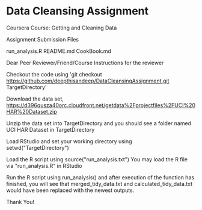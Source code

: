 # Data Cleansing Assignment

Coursera Course: Getting and Cleaning Data

Assignment Submission Files

run_analysis.R
README.md
CookBook.md

Dear Peer Reviewer/Friend/Course 
Instructions for the reviewer

Checkout the code using 'git checkout https://github.com/deepthisandeep/DataCleansingAssignment.git TargetDirectory'

Download the data set, https://d396qusza40orc.cloudfront.net/getdata%2Fprojectfiles%2FUCI%20HAR%20Dataset.zip

Unzip the data set into TargetDirectory and you should see a folder named UCI HAR Dataset in TargetDirectory

Load RStudio and set your working directory using setwd("TargetDirectory")

Load the R script using source("run_analysis.txt")
You may load the R file via "run_analysis.R" in RStudio

Run the R script using run_analysis() and after execution of the function has finished, you will see that merged_tidy_data.txt and calculated_tidy_data.txt would have been replaced with the newest outputs.


Thank You!

